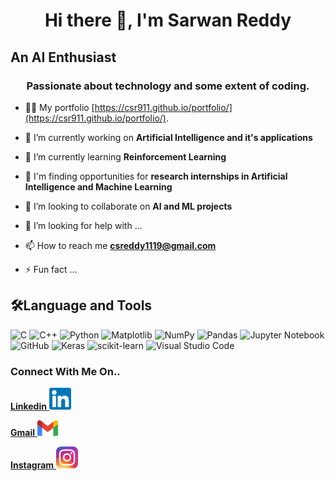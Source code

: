 <h1 align="center">Hi there 👋, I'm Sarwan Reddy</h1>

<h2 align="left">An AI Enthusiast</h2>

<h3 align="center">Passionate about technology and some extent of coding.</h3>

- 👨‍💻 My portfolio [https://csr911.github.io/portfolio/](https://csr911.github.io/portfolio/).
  
- 🔭 I’m currently working on **Artificial Intelligence and it's applications**

- 🌱 I’m currently learning **Reinforcement Learning**

- 📖 I'm finding opportunities for **research internships in Artificial Intelligence and Machine Learning**

- 👯 I’m looking to collaborate on **AI and ML projects**

- 🤔 I’m looking for help with ...

- 📫 How to reach me **csreddy1119@gmail.com**

- ⚡ Fun fact ...
  
<p align="left">

## 🛠️Language and Tools

![C](https://img.shields.io/badge/c-%2300599C.svg?style=for-the-badge&logo=c&logoColor=white)
![C++](https://img.shields.io/badge/c++-%2300599C.svg?style=for-the-badge&logo=c%2B%2B&logoColor=white)
![Python](https://img.shields.io/badge/python-3670A0?style=for-the-badge&logo=python&logoColor=ffdd54)
![Matplotlib](https://img.shields.io/badge/Matplotlib-%23#ffffff.svg?style=for-the-badge&logo=Matplotlib&logoColor=white)
![NumPy](https://img.shields.io/badge/numpy-%23013243.svg?style=for-the-badge&logo=numpy&logoColor=white)
![Pandas](https://img.shields.io/badge/pandas-%23150458.svg?style=for-the-badge&logo=pandas&logoColor=white)
![Jupyter Notebook](https://img.shields.io/badge/jupyter-%23FA0F00.svg?style=for-the-badge&logo=jupyter&logoColor=white)
![GitHub](https://img.shields.io/badge/github-%23121011.svg?style=for-the-badge&logo=github&logoColor=white)
![Keras](https://img.shields.io/badge/Keras-%23D00000.svg?style=for-the-badge&logo=Keras&logoColor=white)
![scikit-learn](https://img.shields.io/badge/scikit--learn-%23F7931E.svg?style=for-the-badge&logo=scikit-learn&logoColor=white)
![Visual Studio Code](https://img.shields.io/badge/Visual%20Studio%20Code-0078d7.svg?style=for-the-badge&logo=visual-studio-code&logoColor=white)

### Connect With Me On..

<a href="[https://www.linkedin.com/in/cidde-sarwan-728064223/]"> **Linkedin** <img height="35" src="https://github.com/RK1905101/RK1905101/blob/master/linkedin.png"></a>
     <br>
     
<a href="[mailto:csreddy1119@gmail.com]"> **Gmail** <img height="25" src="https://github.com/RK1905101/RK1905101/blob/master/mail.png"></a>
     <br>
     
<a href="[https://www.instagram.com/sarwan_911/]"> **Instagram** <img height="35" src="https://github.com/RK1905101/RK1905101/blob/master/in.png"></a>
     <br>
